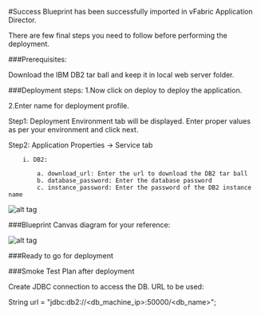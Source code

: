 #Success
Blueprint has been successfully imported in vFabric Application Director. 

There are  few final steps you need to follow before performing the deployment.

###Prerequisites:

Download the IBM DB2 tar ball and keep it in local web server folder.

###Deployment steps:
1.Now click on deploy to deploy the application.

2.Enter name for deployment profile.

Step1: Deployment Environment tab will be displayed. Enter proper values as per your environment and click next.


Step2: Application Properties -> Service tab 

		i. DB2:
	
			a. download_url: Enter the url to download the DB2 tar ball
			b. database_password: Enter the database password
			c. instance_password: Enter the password of the DB2 instance name

![alt tag](https://raw.github.com/vmware-applicationdirector/solutions-import-nitro/IBM-DB2-10_1-Linux-Blueprint-50/IBM-DB2-10.1-On-Linux-Blueprint_properties.jpg)

		
###Blueprint Canvas diagram for your reference: 

![alt tag](https://raw.github.com/vmware-applicationdirector/solutions-import-nitro/IBM-DB2-10_1-Linux-Blueprint-50/IBM-DB2-10.1-On-Linux-Blueprint_Canvas.jpg)

###Ready to go for deployment

###Smoke Test Plan after deployment

Create JDBC connection to access the DB. URL to be used:

String url = "jdbc:db2://<db_machine_ip>:50000/<db_name>";







 








